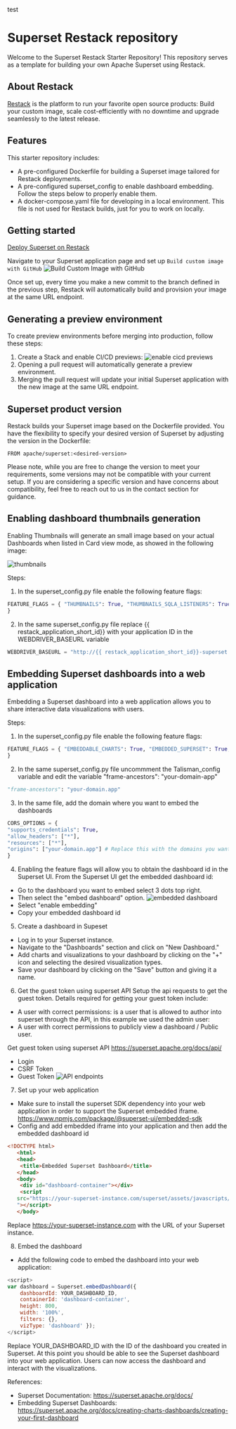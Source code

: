 test

# Superset Restack repository

Welcome to the Superset Restack Starter Repository! This repository serves as a template for building your own Apache Superset using Restack.

## About Restack

[Restack](https://www.restack.io/) is the platform to run your favorite open source products: Build your custom image, scale cost-efficiently with no downtime and upgrade seamlessly to the latest release.

## Features

This starter repository includes:

- A pre-configured Dockerfile for building a Superset image tailored for Restack deployments.
- A pre-configured superset_config to enable dashboard embedding. Follow the steps below to properly enable them.
- A docker-compose.yaml file for developing in a local environment. This file is not used for Restack builds, just for you to work on locally.

## Getting started

[Deploy Superset on Restack](https://console.restack.io/onboarding/store/db4629fa-30c3-4e6c-8d96-492b44af021d)

Navigate to your Superset application page and set up  `Build custom image with GitHub` ![Build Custom Image with GitHub](images/build_custom_image.png)

Once set up, every time you make a new commit to the branch defined in the previous step, Restack will automatically build and provision your image at the same URL endpoint.

## Generating a preview environment

To create preview environments before merging into production, follow these steps:

1. Create a Stack and enable CI/CD previews: ![enable cicd previews](images/enable_cicd.png)
2. Opening a pull request will automatically generate a preview environment.
3. Merging the pull request will update your initial Superset application with the new image at the same URL endpoint.

## Superset product version
Restack builds your Superset image based on the Dockerfile provided. You have the flexibility to specify your desired version of Superset by adjusting the version in the Dockerfile:

```
FROM apache/superset:<desired-version>
```

Please note, while you are free to change the version to meet your requirements, some versions may not be compatible with your current setup. If you are considering a specific version and have concerns about compatibility, feel free to reach out to us in the contact section for guidance.

## Enabling dashboard thumbnails generation

Enabling Thumbnails will generate an small image based on your actual Dashboards when listed in Card view mode, as showed in the following image:

![thumbnails](images/thumbnails.png)

Steps:
1. In the superset_config.py file enable the following feature flags:

```Python
FEATURE_FLAGS = { "THUMBNAILS": True, "THUMBNAILS_SQLA_LISTENERS": True,
}
```

2. In the same superset_config.py file replace {{ restack_application_short_id}} with your application ID in the WEBDRIVER_BASEURL variable

```Python
WEBDRIVER_BASEURL = "http://{{ restack_application_short_id}}-superset:8088/"
```


## Embedding Superset dashboards into a web application

Embedding a Superset dashboard into a web application allows you to share interactive data visualizations with users.

Steps:
1. In the superset_config.py file enable the following feature flags:

```Python
FEATURE_FLAGS = { "EMBEDDABLE_CHARTS": True, "EMBEDDED_SUPERSET": True,
}
```

2. In the same superset_config.py file uncommment the Talisman_config variable and edit the variable "frame-ancestors": "your-domain-app"
```Python
"frame-ancestors": "your-domain.app"
```

3. In the same file, add the domain where you want to embed the dashboards

```Python
CORS_OPTIONS = {
"supports_credentials": True,
"allow_headers": ["*"],
"resources": ["*"],
"origins": ["your-domain.app"] # Replace this with the domains you want to enable
}
```

4. Enabling the feature flags will allow you to obtain the dashboard id in the Superset UI.
From the Superset UI get the embedded dashboard id:
- Go to the dashboard you want to embed select 3 dots top right.
- Then select the "embed dashboard" option.
![embedded dashboard](images/superset_embed_dashboard.png)
- Select "enable embedding"
- Copy your embedded dashboard id

5. Create a dashboard in Supeset
- Log in to your Superset instance.
- Navigate to the "Dashboards" section and click on "New Dashboard."
- Add charts and visualizations to your dashboard by clicking on the "+" icon and selecting the desired visualization types.
- Save your dashboard by clicking on the "Save" button and giving it a name.

6. Get the guest token using superset API
Setup the api requests to get the guest token. Details required for getting your guest token include:
-  A user with correct permissions: is a user that is allowed to author into superset through the API, in this example we used the admin user:
- A user with correct permissions to publicly view a dashboard / Public user.

Get guest token using superset API https://superset.apache.org/docs/api/
- Login
- CSRF Token
- Guest Token
![API endpoints](images/api_endpoints.png)

7. Set up your web application
- Make sure to install the superset SDK dependency into your web application in order to support the Superset embedded iframe. https://www.npmjs.com/package/@superset-ui/embedded-sdk
- Config and add embedded iframe into your application and then add the embedded dashboard id

```Html
<!DOCTYPE html>
   <html>
   <head>
    <title>Embedded Superset Dashboard</title>
   </head>
   <body>
    <div id="dashboard-container"></div>
    <script
   src="https://your-superset-instance.com/superset/assets/javascripts/superset.js
   "></script>
   </body>
```

Replace https://your-superset-instance.com with the URL of your Superset instance.

8. Embed the dashboard
- Add the following code to embed the dashboard into your web application:

```Javascript
<script>
var dashboard = Superset.embedDashboard({ 
    dashboardId: YOUR_DASHBOARD_ID, 
    containerId: 'dashboard-container', 
    height: 800,
    width: '100%', 
    filters: {}, 
    vizType: 'dashboard' });
</script>

```

Replace YOUR_DASHBOARD_ID with the ID of the dashboard you created in Superset. 
At this point you should be able to see the Superset dashboard into your web
application. Users can now access the dashboard and interact with the visualizations.

References:
- Superset Documentation: https://superset.apache.org/docs/
- Embedding Superset Dashboards: https://superset.apache.org/docs/creating-charts-dashboards/creating-your-first-dashboard
